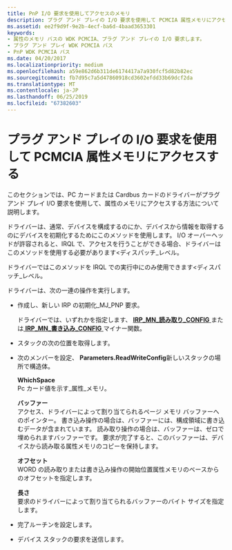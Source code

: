 ```yaml
---
title: PnP I/O 要求を使用してアクセスのメモリ
description: プラグ アンド プレイの I/O 要求を使用して PCMCIA 属性メモリにアクセスする
ms.assetid: ee2f9d9f-9e2b-4ecf-ba6d-4baad3653301
keywords:
- 属性のメモリ バスの WDK PCMCIA、プラグ アンド プレイの I/O 要求します。
- プラグ アンド プレイ WDK PCMCIA バス
- PnP WDK PCMCIA バス
ms.date: 04/20/2017
ms.localizationpriority: medium
ms.openlocfilehash: a59e862d6b311de6174417a7a930fcf5d82b82ec
ms.sourcegitcommit: fb7d95c7a5d47860918cd3602efdd33b69dcf2da
ms.translationtype: MT
ms.contentlocale: ja-JP
ms.lasthandoff: 06/25/2019
ms.locfileid: "67382603"
---
```

# <a name="access-pcmcia-attribute-memory-by-using-a-plug-and-play-io-request"></a>プラグ アンド プレイの I/O 要求を使用して PCMCIA 属性メモリにアクセスする





このセクションでは、PC カードまたは Cardbus カードのドライバーがプラグ アンド プレイ I/O 要求を使用して、属性のメモリにアクセスする方法について説明します。

ドライバーは、通常、デバイスを構成するのにか、デバイスから情報を取得するのにデバイスを初期化するためにこのメソッドを使用します。 I/O オーバーヘッドが許容されると、IRQL で、アクセスを行うことができる場合、ドライバーはこのメソッドを使用する必要があります&lt;ディスパッチ\_レベル。

ドライバーではこのメソッドを IRQL での実行中にのみ使用できます&lt;ディスパッチ\_レベル。

ドライバーは、次の一連の操作を実行します。

-   作成し、新しい IRP の初期化\_MJ\_PNP 要求。

    ドライバーでは、いずれかを指定します、 [ **IRP\_MN\_読み取り\_CONFIG** ](https://docs.microsoft.com/windows-hardware/drivers/kernel/irp-mn-read-config)または[ **IRP\_MN\_書き込み\_CONFIG** ](https://docs.microsoft.com/windows-hardware/drivers/kernel/irp-mn-write-config)マイナー関数。

-   スタックの次の位置を取得します。

-   次のメンバーを設定、 **Parameters.ReadWriteConfig**新しいスタックの場所で構造体。

    <a href="" id="whichspace"></a>**WhichSpace**  
    Pc カード値を示す\_属性\_メモリ。

    <a href="" id="buffer"></a>**バッファー**  
    アクセス、ドライバーによって割り当てられるページ メモリ バッファーへのポインター。 書き込み操作の場合は、バッファーには、構成領域に書き込むデータが含まれています。 読み取り操作の場合は、バッファーは、ゼロで埋められますバッファーです。 要求が完了すると、このバッファーは、デバイスから読み取る属性メモリのコピーを保持します。

    <a href="" id="offset"></a>**オフセット**  
    WORD の読み取りまたは書き込み操作の開始位置属性メモリのベースからのオフセットを指定します。

    <a href="" id="length"></a>**長さ**  
    要求のドライバーによって割り当てられるバッファーのバイト サイズを指定します。

-   完了ルーチンを設定します。

-   デバイス スタックの要求を送信します。

 

 





